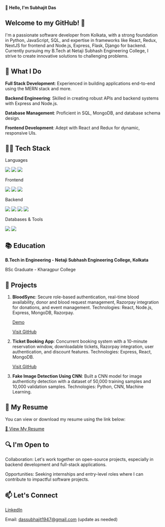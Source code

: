 **👋 Hello, I'm Subhajit Das**

## Welcome to my GitHub! 🚀

I'm a passionate software developer from Kolkata, with a strong foundation in Python, JavaScript, SQL, and expertise in frameworks like React, Redux, NextJS for frontend and Node.js, Express, Flask, Django for backend. Currently pursuing my B.Tech at Netaji Subhash Engineering College, I strive to create innovative solutions to challenging problems.

## 🌟 What I Do

**Full Stack Development**: Experienced in building applications end-to-end using the MERN stack and more.

**Backend Engineering**: Skilled in creating robust APIs and backend systems with Express and Node.js.

**Database Management**: Proficient in SQL, MongoDB, and database schema design.

**Frontend Development**: Adept with React and Redux for dynamic, responsive UIs.

## 👨‍💻 Tech Stack

Languages
<p align="left"> <img src="https://img.shields.io/badge/JavaScript-F7DF1E?style=for-the-badge&logo=javascript&logoColor=black"> <img src="https://img.shields.io/badge/Python-3776AB?style=for-the-badge&logo=python&logoColor=white"> <img src="https://img.shields.io/badge/SQL-4479A1?style=for-the-badge&logo=MySQL&logoColor=white"> </p>
Frontend
<p align="left"> <img src="https://img.shields.io/badge/React-61DAFB?style=for-the-badge&logo=react&logoColor=black"> <img src="https://img.shields.io/badge/Redux-764ABC?style=for-the-badge&logo=redux&logoColor=white"> <img src="https://img.shields.io/badge/Next.js-000000?style=for-the-badge&logo=next.js&logoColor=white"> </p>
Backend
<p align="left"> <img src="https://img.shields.io/badge/Node.js-339933?style=for-the-badge&logo=node.js&logoColor=white"> <img src="https://img.shields.io/badge/Express.js-000000?style=for-the-badge&logo=express&logoColor=white"> <img src="https://img.shields.io/badge/Django-092E20?style=for-the-badge&logo=django&logoColor=white"> <img src="https://img.shields.io/badge/Flask-000000?style=for-the-badge&logo=flask&logoColor=white"> </p>
Databases & Tools
<p align="left"> <img src="https://img.shields.io/badge/MongoDB-47A248?style=for-the-badge&logo=mongodb&logoColor=white"> <img src="https://img.shields.io/badge/MySQL-4479A1?style=for-the-badge&logo=mysql&logoColor=white"> </p>

## 📚 Education

  **B.Tech in Engineering - Netaji Subhash Engineering College, Kolkata**
  
  BSc Graduate - Kharagpur College

## 💼 Projects
1. **BloodSync**:
        Secure role-based authentication, real-time blood availability, donor and blood request management, Razorpay integration for donations, and event management.
        Technologies: React, Node.js, Express, MongoDB, Razorpay.
   
    [Demo](https://gorgeous-froyo-e47a29.netlify.app/)

    [Visit GitHub](https://github.com/Subhajit1947/Blooddonar-and-Bloodbank-realtime)

3. **Ticket Booking App**:
        Concurrent booking system with a 10-minute reservation window, downloadable tickets, Razorpay integration, user authentication, and discount features.
        Technologies: Express, React, MongoDB.
   
    [Visit GitHub](https://github.com/Subhajit1947/Online-Ticket-Booking-App)

5. **Fake Image Detection Using CNN**:
        Built a CNN model for image authenticity detection with a dataset of 50,000 training samples and 10,000 validation samples.
        Technologies: Python, CNN, Machine Learning.

## 📄 My Resume

  You can view or download my resume using the link below:

  [📄 View My Resume](https://github.com/Subhajit1947/Subhajit1947/blob/main/18_08_subhajit_das.pdf)

## 🔍 I'm Open to

Collaboration: Let's work together on open-source projects, especially in backend development and full-stack applications.

Opportunities: Seeking internships and entry-level roles where I can contribute to impactful software projects.

## 📫 Let's Connect

[LinkedIn](https://www.linkedin.com/in/subhajit7318/)

Email: dassubhajit1947@gmail.com (update as needed)
